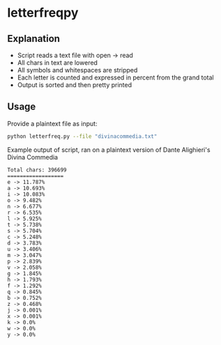# letterfreqpy

## Explanation

- Script reads a text file with open -> read
- All chars in text are lowered
- All symbols and whitespaces are stripped
- Each letter is counted and expressed in percent from the grand total
- Output is sorted and then pretty printed

## Usage

Provide a plaintext file as input:

```bash
python letterfreq.py --file "divinacommedia.txt"
```

Example output of script, ran on a plaintext version of Dante Alighieri's Divina Commedia

```
Total chars: 396699
==================
e -> 11.787%      
a -> 10.693%      
i -> 10.083%      
o -> 9.482%       
n -> 6.677%       
r -> 6.535%
l -> 5.925%
t -> 5.738%
s -> 5.704%
c -> 5.248%
d -> 3.783%
u -> 3.406%
m -> 3.047%
p -> 2.839%
v -> 2.058%
g -> 1.845%
h -> 1.793%
f -> 1.292%
q -> 0.845%
b -> 0.752%
z -> 0.468%
j -> 0.001%
x -> 0.001%
k -> 0.0%
w -> 0.0%
y -> 0.0%
```
